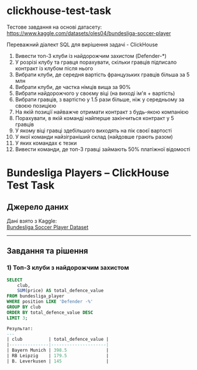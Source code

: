 # clickhouse-test-task
Тестове завдання на основі датасету:  https://www.kaggle.com/datasets/oles04/bundesliga-soccer-player

Переважний діалект SQL для вирішення задачі - ClickHouse

1) Вивести топ-3 клуби із найдорожчим захистом (Defender-*)
2) У розрізі клубу та гравця порахувати, скільки гравців підписало контракт із клубом після нього
3) Вибрати клуби, де середня вартість французьких гравців більша за 5 млн
4) Вибрати клуби, де частка німців вища за 90%
5) Вибрати найдорожчого у своєму віці (на виході ім'я + вартість)
6) Вибрати гравців, з вартістю у 1.5 рази більше, ніж у середньому за своєю позицією
7) На якій позиції найважче отримати контракт з будь-якою компанією
8) Порахувати, в якій команді найперше закінчиться контракт у 5 гравців
9) У якому віці гравці здебільшого виходять на пік своєї вартості
10) У якої команди найзіграніший склад (найдовше грають разом)
11) У яких командах є тезки
12) Вивести команди, де топ-3 гравці займають 50% платіжної відомості


# Bundesliga Players – ClickHouse Test Task

## Джерело даних
Дані взято з Kaggle:  
[Bundesliga Soccer Player Dataset](https://www.kaggle.com/datasets/oles04/bundesliga-soccer-player)

---

##  Завдання та рішення

### 1) Топ-3 клуби з найдорожчим захистом
```sql
SELECT 
    club,
    SUM(price) AS total_defence_value
FROM bundesliga_player
WHERE position LIKE 'Defender -%'
GROUP BY club
ORDER BY total_defence_value DESC
LIMIT 3;

Результат:
---
| club          | total_defence_value |
|---------------|---------------------|
| Bayern Munich | 398.5               |
| RB Leipzig    | 179.5               |
| B. Leverkusen | 145                 |
